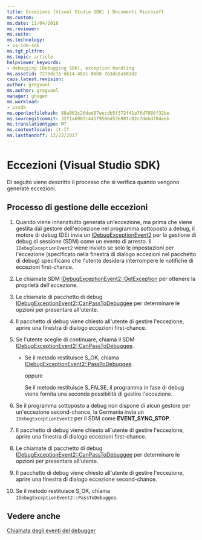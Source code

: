 ```yaml
---
title: Eccezioni (Visual Studio SDK) | Documenti Microsoft
ms.custom: 
ms.date: 11/04/2016
ms.reviewer: 
ms.suite: 
ms.technology:
- vs-ide-sdk
ms.tgt_pltfrm: 
ms.topic: article
helpviewer_keywords:
- debugging [Debugging SDK], exception handling
ms.assetid: 7279dc16-db14-482c-86b8-7b3da5a581d2
caps.latest.revision: 
author: gregvanl
ms.author: gregvanl
manager: ghogen
ms.workload:
- vssdk
ms.openlocfilehash: 88a862c26dad97eecdb5f372f41a76d7886f32be
ms.sourcegitcommit: 32f1a690fc445f9586d53698fc82c7debd784eeb
ms.translationtype: MT
ms.contentlocale: it-IT
ms.lasthandoff: 12/22/2017
---
```

# <a name="exception-handling-visual-studio-sdk"></a>Eccezioni (Visual Studio SDK)
Di seguito viene descritto il processo che si verifica quando vengono generate eccezioni.  
  
## <a name="exception-handling-process"></a>Processo di gestione delle eccezioni  
  
1.  Quando viene innanzitutto generata un'eccezione, ma prima che viene gestita dal gestore dell'eccezione nel programma sottoposto a debug, il motore di debug (DE) invia un [IDebugExceptionEvent2](../../extensibility/debugger/reference/idebugexceptionevent2.md) per la gestione di debug di sessione (SDM) come un evento di arresto. Il `IDebugExceptionEvent2` viene inviato se solo le impostazioni per l'eccezione (specificato nella finestra di dialogo eccezioni nel pacchetto di debug) specificano che l'utente desidera interrompere le notifiche di eccezioni first-chance.  
  
2.  Le chiamate SDM [IDebugExceptionEvent2::GetException](../../extensibility/debugger/reference/idebugexceptionevent2-getexception.md) per ottenere la proprietà dell'eccezione.  
  
3.  Le chiamate di pacchetto di debug [IDebugExceptionEvent2::CanPassToDebuggee](../../extensibility/debugger/reference/idebugexceptionevent2-canpasstodebuggee.md) per determinare le opzioni per presentare all'utente.  
  
4.  Il pacchetto di debug viene chiesto all'utente di gestire l'eccezione, aprire una finestra di dialogo eccezioni first-chance.  
  
5.  Se l'utente sceglie di continuare, chiama il SDM [IDebugExceptionEvent2::CanPassToDebuggee](../../extensibility/debugger/reference/idebugexceptionevent2-canpasstodebuggee.md).  
  
    -   Se il metodo restituisce S_OK, chiama [IDebugExceptionEvent2::PassToDebuggee](../../extensibility/debugger/reference/idebugexceptionevent2-passtodebuggee.md).  
  
         oppure  
  
         Se il metodo restituisce S_FALSE, il programma in fase di debug viene fornita una seconda possibilità di gestire l'eccezione.  
  
6.  Se il programma sottoposto a debug non dispone di alcun gestore per un'eccezione second-chance, la Germania invia un `IDebugExceptionEvent2` per il SDM come **EVENT_SYNC_STOP**.  
  
7.  Il pacchetto di debug viene chiesto all'utente di gestire l'eccezione, aprire una finestra di dialogo eccezioni first-chance.  
  
8.  Le chiamate di pacchetto di debug [IDebugExceptionEvent2::CanPassToDebuggee](../../extensibility/debugger/reference/idebugexceptionevent2-canpasstodebuggee.md) per determinare le opzioni per presentare all'utente.  
  
9. Il pacchetto di debug viene chiesto all'utente di gestire l'eccezione, aprire una finestra di dialogo eccezione second-chance.  
  
10. Se il metodo restituisce S_OK, chiama `IDebugExceptionEvent2::PassToDebuggee`.  
  
## <a name="see-also"></a>Vedere anche  
 [Chiamata degli eventi del debugger](../../extensibility/debugger/calling-debugger-events.md)